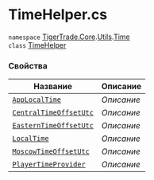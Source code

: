 
# TimeHelper.cs
`namespace` [TigerTrade.Core](../../../TigerTrade.Core.md).[Utils](../../../TigerTrade.Core/Utils.md).[Time](../../../TigerTrade.Core/Utils/Time.md)  
    `class` [TimeHelper](../../TimeHelper.cs.md)

### Свойства
| Название | Описание |
| --- | --- |
| [`AppLocalTime`](./Свойства/AppLocalTime.md) | *Описание* |
| [`CentralTimeOffsetUtc`](./Свойства/CentralTimeOffsetUtc.md) | *Описание* |
| [`EasternTimeOffsetUtc`](./Свойства/EasternTimeOffsetUtc.md) | *Описание* |
| [`LocalTime`](./Свойства/LocalTime.md) | *Описание* |
| [`MoscowTimeOffsetUtc`](./Свойства/MoscowTimeOffsetUtc.md) | *Описание* |
| [`PlayerTimeProvider`](./Свойства/PlayerTimeProvider.md) | *Описание* |
